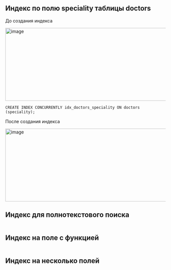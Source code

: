 ## Индекс по полю speciality таблицы doctors

До создания индекса

<img width="710" height="228" alt="image" src="https://github.com/user-attachments/assets/61daaa9e-a845-429a-93d2-1b79fc7d9da7" />


```postgresql
CREATE INDEX CONCURRENTLY idx_doctors_speciality ON doctors (speciality);
```
После создания индекса

<img width="705" height="228" alt="image" src="https://github.com/user-attachments/assets/967df688-7616-4def-a237-e9c38f358758" />


## Индекс для полнотекстового поиска

```

```  

## Индекс на поле с функцией

```

```

## Индекс на несколько полей


